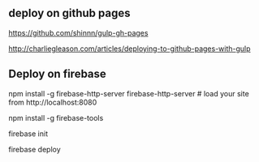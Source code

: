 ## deploy on github pages
https://github.com/shinnn/gulp-gh-pages

http://charliegleason.com/articles/deploying-to-github-pages-with-gulp

## Deploy on firebase
npm install -g firebase-http-server
firebase-http-server  # load your site from http://localhost:8080


npm install -g firebase-tools


firebase init


firebase deploy
